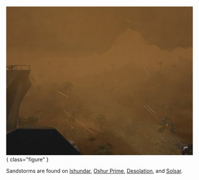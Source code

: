 ![](../images/Sandstormsmall.jpg){ class="figure" }

Sandstorms are found on [Ishundar](../locations/Ishundar.md),
[Oshur Prime](../locations/Oshur_Prime.md),
[Desolation](../locations/Desolation.md), and [Solsar](../locations/Solsar.md).

